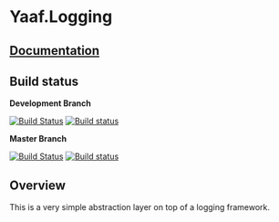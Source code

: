 # Yaaf.Logging

## [Documentation](https://matthid.github.io/Yaaf.Logging/)

## Build status

**Development Branch**

[![Build Status](https://travis-ci.org/matthid/Yaaf.Logging.svg?branch=develop)](https://travis-ci.org/matthid/Yaaf.Logging)
[![Build status](https://ci.appveyor.com/api/projects/status/2ja0fhdgg107ajtv/branch/develop?svg=true)](https://ci.appveyor.com/project/matthid/yaaf-183/branch/develop)

**Master Branch**

[![Build Status](https://travis-ci.org/matthid/Yaaf.Logging.svg?branch=master)](https://travis-ci.org/matthid/Yaaf.Logging)
[![Build status](https://ci.appveyor.com/api/projects/status/2ja0fhdgg107ajtv/branch/master?svg=true)](https://ci.appveyor.com/project/matthid/yaaf-183/branch/master)

## Overview

This is a very simple abstraction layer on top of a logging framework.

